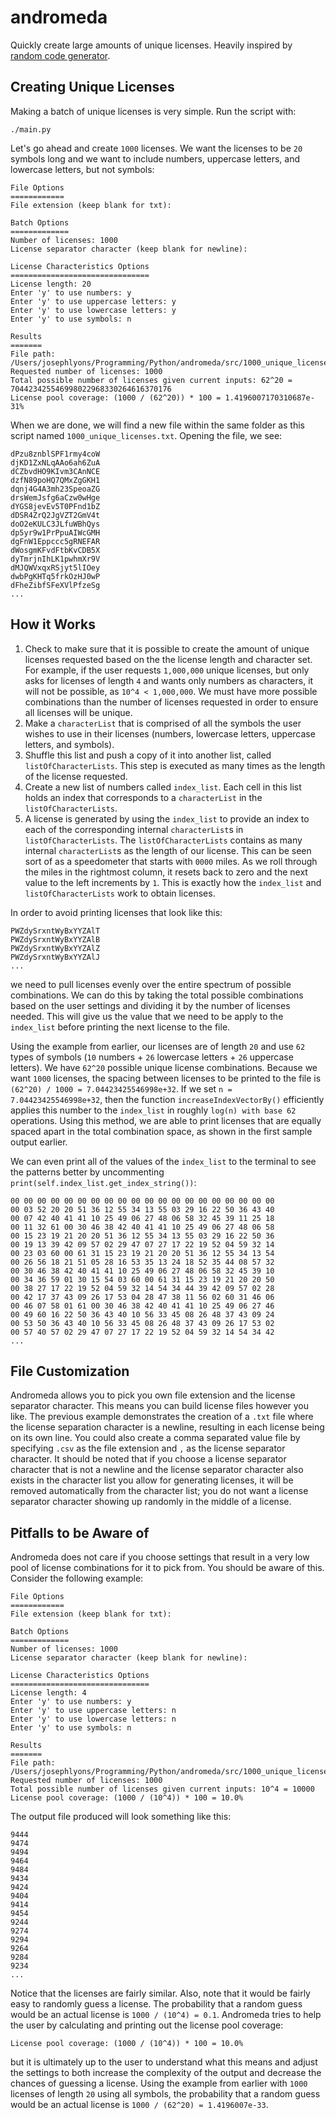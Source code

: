 # andromeda

Quickly create large amounts of unique licenses.  Heavily
inspired by [random code generator](https://www.randomcodegenerator.com/en/generate-serial-numbers).

## Creating Unique Licenses

Making a batch of unique licenses is very simple. Run the script with:

```shell
./main.py
```

Let's go ahead and create `1000` licenses.  We want the licenses to be `20`
symbols long and we want to include numbers, uppercase letters, and lowercase
letters, but not symbols:

```text
File Options
============
File extension (keep blank for txt):

Batch Options
=============
Number of licenses: 1000
License separator character (keep blank for newline):

License Characteristics Options
===============================
License length: 20
Enter 'y' to use numbers: y
Enter 'y' to use uppercase letters: y
Enter 'y' to use lowercase letters: y
Enter 'y' to use symbols: n

Results
=======
File path: /Users/josephlyons/Programming/Python/andromeda/src/1000_unique_licenses.txt
Requested number of licenses: 1000
Total possible number of licenses given current inputs: 62^20 = 704423425546998022968330264616370176
License pool coverage: (1000 / (62^20)) * 100 = 1.4196007170310687e-31%
```

When we are done, we will find a new file within the same folder as this script
named `1000_unique_licenses.txt`.  Opening the file, we see:

```text
dPzu8znblSPF1rmy4coW
djKD1ZxNLqAAo6ah6ZuA
dCZbvdHO9KIvm3CAnNCE
dzfN89poHQ7QMxZgGKH1
dqnj4G4A3mh23SpeoaZG
drsWemJsfg6aCzw0wHge
dYGS8jevEv5T0PFnd1bZ
dDSR4ZrQ2JgVZT2GmV4t
doO2eKULC3JLfuWBhQys
dp5yr9w1PrPpuAIWcGMH
dgFnW1Eppccc5gRNEFAR
dWosgmKFvdFtbKvCDB5X
dyTmrjnIhLK1pwhmXr9V
dMJQWVxqxRSjyt5lIOey
dwbPgKHTq5frkOzHJ0wP
dFheZibfSFeXVlPfzeSg
...
```

## How it Works

1. Check to make sure that it is possible to create the amount of unique
   licenses requested based on the the license length and character set. For
   example, if the user requests `1,000,000` unique licenses, but only asks for
   licenses of length `4` and wants only numbers as characters, it will not be
   possible, as `10^4 < 1,000,000`.  We must have more possible combinations
   than the number of licenses requested in order to ensure all licenses will be
   unique.
2. Make a `characterList` that is comprised of all the symbols the user wishes
   to use in their licenses (numbers, lowercase letters, uppercase letters, and
   symbols).
3. Shuffle this list and push a copy of it into another list, called
   `listOfCharacterLists`.  This step is executed as many times as the length of
   the license requested.
4. Create a new list of numbers called `index_list`.  Each cell in this list
   holds an index that corresponds to a `characterList` in the
   `listOfCharacterLists`.
5. A license is generated by using the `index_list` to provide an index to each
   of the corresponding internal `characterList`s in `listOfCharacterLists`.
   The `listOfCharacterLists` contains as many internal `characterList`s as the
   length of our license.  This can be seen sort of as a speedometer that starts
   with `0000` miles.  As we roll through the miles in the rightmost column, it
   resets back to zero and the next value to the left increments by `1`.  This
   is exactly how the `index_list` and `listOfCharacterLists` work to obtain
   licenses.

In order to avoid printing licenses that look like this:

```text
PWZdySrxntWyBxYYZAlT
PWZdySrxntWyBxYYZAlB
PWZdySrxntWyBxYYZAlZ
PWZdySrxntWyBxYYZAlJ
...
```

we need to pull licenses evenly over the entire spectrum of possible
combinations.  We can do this by taking the total possible combinations based on
the user settings and dividing it by the number of licenses needed.  This will
give us the value that we need to be apply to the `index_list` before printing
the next license to the file.

Using the example from earlier, our licenses are of length `20` and use `62`
types of symbols (`10` numbers + `26` lowercase letters + `26` uppercase
letters).  We have `62^20` possible unique license combinations.  Because we
want `1000` licenses, the spacing between licenses to be printed to the file is
`(62^20) / 1000 = 7.04423425546998e+32`.  If we set `n = 7.04423425546998e+32`,
then the function `increaseIndexVectorBy()` efficiently applies this number to
the `index_list` in roughly `log(n) with base 62` operations.  Using this method,
we are able to print licenses that are equally spaced apart in the total
combination space, as shown in the first sample output earlier.

We can even print all of the values of the `index_list` to the terminal to see
the patterns better by uncommenting `print(self.index_list.get_index_string())`:

```text
00 00 00 00 00 00 00 00 00 00 00 00 00 00 00 00 00 00 00 00
00 03 52 20 20 51 36 12 55 34 13 55 03 29 16 22 50 36 43 40
00 07 42 40 41 41 10 25 49 06 27 48 06 58 32 45 39 11 25 18
00 11 32 61 00 30 46 38 42 40 41 41 10 25 49 06 27 48 06 58
00 15 23 19 21 20 20 51 36 12 55 34 13 55 03 29 16 22 50 36
00 19 13 39 42 09 57 02 29 47 07 27 17 22 19 52 04 59 32 14
00 23 03 60 00 61 31 15 23 19 21 20 20 51 36 12 55 34 13 54
00 26 56 18 21 51 05 28 16 53 35 13 24 18 52 35 44 08 57 32
00 30 46 38 42 40 41 41 10 25 49 06 27 48 06 58 32 45 39 10
00 34 36 59 01 30 15 54 03 60 00 61 31 15 23 19 21 20 20 50
00 38 27 17 22 19 52 04 59 32 14 54 34 44 39 42 09 57 02 28
00 42 17 37 43 09 26 17 53 04 28 47 38 11 56 02 60 31 46 06
00 46 07 58 01 61 00 30 46 38 42 40 41 41 10 25 49 06 27 46
00 49 60 16 22 50 36 43 40 10 56 33 45 08 26 48 37 43 09 24
00 53 50 36 43 40 10 56 33 45 08 26 48 37 43 09 26 17 53 02
00 57 40 57 02 29 47 07 27 17 22 19 52 04 59 32 14 54 34 42
...
```

## File Customization

Andromeda allows you to pick you own file extension and the license separator
character.  This means you can build license files however you like.  The
previous example demonstrates the creation of a `.txt` file where the license
separation character is a newline, resulting in each license being on its own
line.  You could also create a comma separated value file by specifying `.csv`
as the file extension and `,` as the license separator character.  It should be
noted that if you choose a license separator character that is not a newline and
the license separator character also exists in the character list you allow for
generating licenses, it will be removed automatically from the character list;
you do not want a license separator character showing up randomly in the middle
of a license.

## Pitfalls to be Aware of

Andromeda does not care if you choose settings that result in a very low pool of
license combinations for it to pick from.  You should be aware of this.
Consider the following example:

```text
File Options
============
File extension (keep blank for txt):

Batch Options
=============
Number of licenses: 1000
License separator character (keep blank for newline):

License Characteristics Options
===============================
License length: 4
Enter 'y' to use numbers: y
Enter 'y' to use uppercase letters: n
Enter 'y' to use lowercase letters: n
Enter 'y' to use symbols: n

Results
=======
File path: /Users/josephlyons/Programming/Python/andromeda/src/1000_unique_licenses.txt
Requested number of licenses: 1000
Total possible number of licenses given current inputs: 10^4 = 10000
License pool coverage: (1000 / (10^4)) * 100 = 10.0%
```

The output file produced will look something like this:

```text
9444
9474
9494
9464
9484
9434
9424
9404
9414
9454
9244
9274
9294
9264
9284
9234
...
```

Notice that the licenses are fairly similar.  Also, note that it would be fairly
easy to randomly guess a license.  The probability that a random guess would be
an actual license is `1000 / (10^4) = 0.1`.  Andromeda tries to help the user by
calculating and printing out the license pool coverage:

```text
License pool coverage: (1000 / (10^4)) * 100 = 10.0%
```

but it is ultimately up to the user to understand what this means and adjust the
settings to both increase the complexity of the output and decrease the chances
of guessing a license.  Using the example from earlier with `1000` licenses of
length `20` using all symbols, the probability that a random guess would be an
actual license is `1000 / (62^20) = 1.4196007e-33`.
